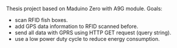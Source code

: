 Thesis project based on Maduino Zero with A9G module. 
Goals:
 - scan RFID fish boxes.
 - add GPS data information to RFID scanned before.
 - send all data with GPRS using HTTP GET request (query string).
 - use a low power duty cycle to reduce energy consumption.
